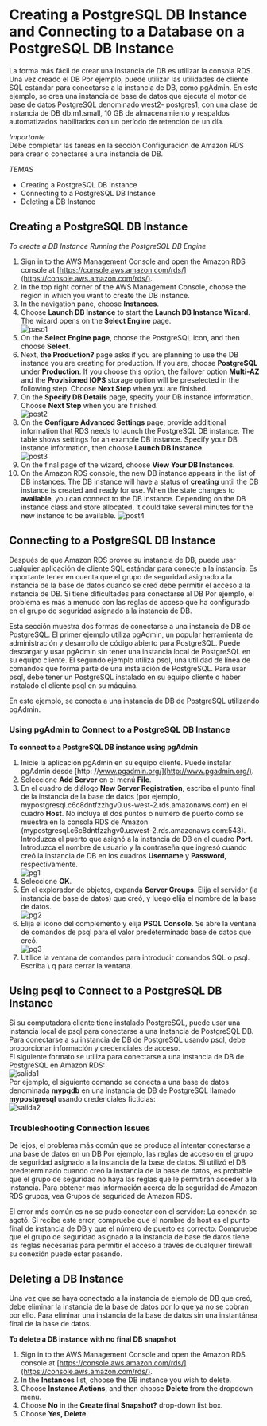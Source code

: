 # Creating a PostgreSQL DB Instance and Connecting to a Database on a PostgreSQL DB Instance   
La forma más fácil de crear una instancia de DB es utilizar la consola RDS. Una vez creado el DB Por ejemplo, puede utilizar las utilidades de cliente SQL estándar para conectarse a la instancia de DB, como pgAdmin. En este ejemplo, se crea una instancia de base de datos que ejecuta el motor de base de datos PostgreSQL denominado west2- postgres1, con una clase de instancia de DB db.m1.small, 10 GB de almacenamiento y respaldos automatizados habilitados con un período de retención de un día.

*Importante*  
Debe completar las tareas en la sección Configuración de Amazon RDS para crear o conectarse a una instancia de DB.

*TEMAS*

* Creating a PostgreSQL DB Instance
* Connecting to a PostgreSQL DB Instance
* Deleting a DB Instance

## Creating a PostgreSQL DB Instance

*To create a DB Instance Running the PostgreSQL DB Engine*
1. Sign in to the AWS Management Console and open the Amazon RDS console at [https://console.aws.amazon.com/rds/](https://console.aws.amazon.com/rds/).
2. In the top right corner of the AWS Management Console, choose the region in which you want to
create the DB instance.
3. In the navigation pane, choose **Instances**.
4. Choose **Launch DB Instance** to start the **Launch DB Instance Wizard**.  
The wizard opens on the **Select Engine** page.   
![paso1](images/post1.jpg)
5. On the **Select Engine page**, choose the PostgreSQL icon, and then choose **Select**.
6. Next, **the Production?** page asks if you are planning to use the DB instance you are creating for
production. If you are, choose **PostgreSQL** under **Production**. If you choose this option, the failover
option **Multi-AZ** and the **Provisioned IOPS** storage option will be preselected in the following step.
Choose **Next Step** when you are finished.
7. On the **Specify DB Details** page, specify your DB instance information. Choose **Next Step** when you
are finished.   
![post2](images/post2.jpg)
8. On the **Configure Advanced Settings** page, provide additional information that RDS needs to
launch the PostgreSQL DB instance. The table shows settings for an example DB instance. Specify
your DB instance information, then choose **Launch DB Instance**.   
![post3](images/post3.jpg)
9. On the final page of the wizard, choose **View Your DB Instances**.   
10. On the Amazon RDS console, the new DB instance appears in the list of DB instances. The DB
instance will have a status of **creating** until the DB instance is created and ready for use. When the
state changes to **available**, you can connect to the DB instance. Depending on the DB instance class
and store allocated, it could take several minutes for the new instance to be available.
![post4](images/post4.jpg)

## Connecting to a PostgreSQL DB Instance

Después de que Amazon RDS provee su instancia de DB, puede usar cualquier aplicación de cliente SQL estándar para
conecte a la instancia. Es importante tener en cuenta que el grupo de seguridad asignado a la instancia de la base de datos
cuando se creó debe permitir el acceso a la instancia de DB. Si tiene dificultades para conectarse al DB
Por ejemplo, el problema es más a menudo con las reglas de acceso que ha configurado en el grupo de seguridad asignado a
la instancia de DB.

Esta sección muestra dos formas de conectarse a una instancia de DB de PostgreSQL. El primer ejemplo utiliza pgAdmin, un
popular herramienta de administración y desarrollo de código abierto para PostgreSQL. Puede descargar y usar
pgAdmin sin tener una instancia local de PostgreSQL en su equipo cliente. El segundo ejemplo
utiliza psql, una utilidad de línea de comandos que forma parte de una instalación de PostgreSQL. Para usar psql, debe tener un
PostgreSQL instalado en su equipo cliente o haber instalado el cliente psql en su máquina.

En este ejemplo, se conecta a una instancia de DB de PostgreSQL utilizando pgAdmin.

### Using pgAdmin to Connect to a PostgreSQL DB Instance

**To connect to a PostgreSQL DB instance using pgAdmin**

1. Inicie la aplicación pgAdmin en su equipo cliente. Puede instalar pgAdmin desde [http: //www.pgadmin.org/](http://www.pgadmin.org/).
2. Seleccione **Add Server** en el menú **File**.
3. En el cuadro de diálogo **New Server Registration**, escriba el punto final de la instancia de la base de datos (por ejemplo,
mypostgresql.c6c8dntfzzhgv0.us-west-2.rds.amazonaws.com) en el cuadro **Host**. No incluya el dos puntos o número de puerto como se muestra en la consola RDS de Amazon (mypostgresql.c6c8dntfzzhgv0.uswest-2.rds.amazonaws.com:543).    
Introduzca el puerto que asignó a la instancia de DB en el cuadro **Port**. Introduzca el nombre de usuario y la contraseña que ingresó cuando creó la instancia de DB en los cuadros **Username** y **Password**, respectivamente.  
![pg1](images/pg1.jpg)
4. Seleccione **OK**.
5. En el explorador de objetos, expanda **Server Groups**. Elija el servidor (la instancia de base de datos) que creó, y luego elija el nombre de la base de datos.  
![pg2](images/pg2.jpg)
6. Elija el icono del complemento y elija **PSQL Console**. Se abre la ventana de comandos de psql para el valor predeterminado base de datos que creó.  
![pg3](images/pg3.jpg)
7. Utilice la ventana de comandos para introducir comandos SQL o psql. Escriba \ q para cerrar la ventana.

## Using psql to Connect to a PostgreSQL DB Instance
Si su computadora cliente tiene instalado PostgreSQL, puede usar una instancia local de psql para conectarse a una
Instancia de PostgreSQL DB. Para conectarse a su instancia de DB de PostgreSQL usando psql, debe proporcionar
información y credenciales de acceso.  
El siguiente formato se utiliza para conectarse a una instancia de DB de PostgreSQL en Amazon RDS:   
![salida1](images/salida1.jpg)  
Por ejemplo, el siguiente comando se conecta a una base de datos denominada **mypgdb** en una instancia de DB de PostgreSQL
llamado **mypostgresql** usando credenciales ficticias:   
![salida2](images/salida2.jpg)
### Troubleshooting Connection Issues
De lejos, el problema más común que se produce al intentar conectarse a una base de datos en un DB
Por ejemplo, las reglas de acceso en el grupo de seguridad asignado a la instancia de la base de datos. Si utilizó el DB predeterminado
cuando creó la instancia de la base de datos, es probable que el grupo de seguridad no haya
las reglas que le permitirán acceder a la instancia. Para obtener más información acerca de la seguridad de Amazon RDS
grupos, vea Grupos de seguridad de Amazon RDS.  

El error más común es no se pudo conectar con el servidor: La conexión se agotó. Si recibe este error,
compruebe que el nombre de host es el punto final de instancia de DB y que el número de puerto es correcto. Compruebe que el
grupo de seguridad asignado a la instancia de base de datos tiene las reglas necesarias para permitir el acceso a través de cualquier firewall
su conexión puede estar pasando.

## Deleting a DB Instance
Una vez que se haya conectado a la instancia de ejemplo de DB que creó, debe eliminar la instancia de la base de datos
por lo que ya no se cobran por ello.
Para eliminar una instancia de la base de datos sin una instantánea final de la base de datos.

**To delete a DB instance with no final DB snapshot**
1. Sign in to the AWS Management Console and open the Amazon RDS console at [https://console.aws.amazon.com/rds/](https://console.aws.amazon.com/rds/).
2. In the **Instances** list, choose the DB instance you wish to delete.
3. Choose **Instance Actions**, and then choose **Delete** from the dropdown menu.
4. Choose **No** in the **Create final Snapshot?** drop-down list box.
5. Choose **Yes, Delete**.

